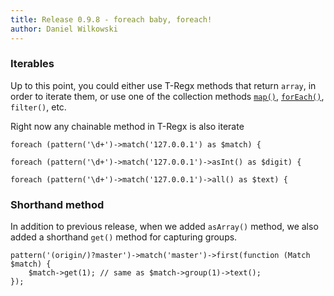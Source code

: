 ```yaml
---
title: Release 0.9.8 - foreach baby, foreach!
author: Daniel Wilkowski
---
```


### Iterables

Up to this point, you could either use T-Regx methods that return `array`, in order to iterate them, or use
one of the collection methods [`map()`], [`forEach()`], `filter()`, etc.

Right now any chainable method in T-Regx is also iterate
```
foreach (pattern('\d+')->match('127.0.0.1') as $match) {
```
```
foreach (pattern('\d+')->match('127.0.0.1')->asInt() as $digit) {
```
```
foreach (pattern('\d+')->match('127.0.0.1')->all() as $text) {
```

### Shorthand method

In addition to previous release, when we added `asArray()` method, we also added a shorthand `get()` method for 
capturing groups.

```
pattern('(origin/)?master')->match('master')->first(function (Match $match) {
    $match->get(1); // same as $match->group(1)->text();
});
```

[`map()`]: /docs/match-map
[`forEach()`]: /docs/match-for-each
